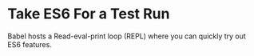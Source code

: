 <!--
name: es6-repl
version : "0.1"
title : "ECMAScript 6 REPL"
description: "Read–eval–print loop for ECMAScript 6"
license : "MIT"
-->

<!-- @section -->

# Take ES6 For a Test Run

Babel hosts a Read-eval-print loop (REPL) where you can quickly try out ES6 features.

<!-- @link, "url" : "https://babeljs.io/repl/", "task" : "Try out the ES6 REPL." -->

<!-- @link, "url" : "http://babeljs.io/repl/", "task" : "Try out the ES6 REPL." -->

